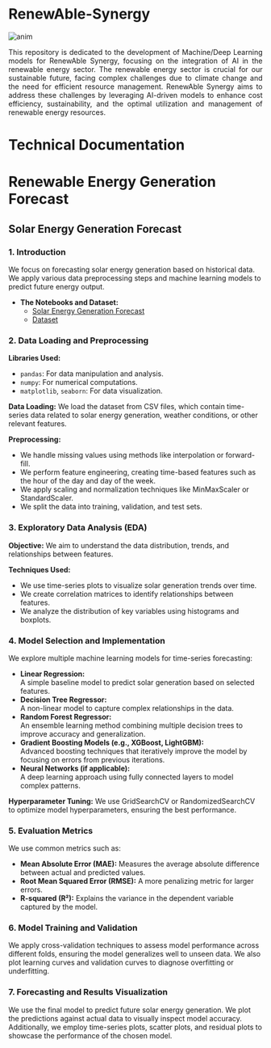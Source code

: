 # RenewAble-Synergy

![anim](https://images.ncsl.org/image/upload/c_fill,g_auto,w_1100/f_auto,q_auto/v1676057138/website/NU-solar-wind-turbine-clean-energy-498769592_1x.jpg)

<p align="justify">
This repository is dedicated to the development of Machine/Deep Learning models for RenewAble Synergy, focusing on the integration of AI in the renewable energy sector. The renewable energy sector is crucial for our sustainable future, facing complex challenges due to climate change and the need for efficient resource management. RenewAble Synergy aims to address these challenges by leveraging AI-driven models to enhance cost efficiency, sustainability, and the optimal utilization and management of renewable energy resources.
</p>

# Technical Documentation
# Renewable Energy Generation Forecast

## Solar Energy Generation Forecast

### 1. Introduction
We focus on forecasting solar energy generation based on historical data. We apply various data preprocessing steps and machine learning models to predict future energy output.

- **The Notebooks and Dataset:**
  - [Solar Energy Generation Forecast](https://github.com/SuMayaBee/RenewAble-Synergy/blob/main/Renewable%20Energy%20Generation%20Forecast/Solar%20Energy%20Generation%20Forecast/Solar%20energy%20generation%20forecast.ipynb)
  - [Dataset](https://github.com/SuMayaBee/RenewAble-Synergy/tree/main/Renewable%20Energy%20Generation%20Forecast/Solar%20Energy%20Generation%20Forecast/Dataset)

### 2. Data Loading and Preprocessing

**Libraries Used:**
- `pandas`: For data manipulation and analysis.
- `numpy`: For numerical computations.
- `matplotlib`, `seaborn`: For data visualization.

**Data Loading:**
We load the dataset from CSV files, which contain time-series data related to solar energy generation, weather conditions, or other relevant features.

**Preprocessing:**
- We handle missing values using methods like interpolation or forward-fill.
- We perform feature engineering, creating time-based features such as the hour of the day and day of the week.
- We apply scaling and normalization techniques like MinMaxScaler or StandardScaler.
- We split the data into training, validation, and test sets.

### 3. Exploratory Data Analysis (EDA)

**Objective:** We aim to understand the data distribution, trends, and relationships between features.

**Techniques Used:**
- We use time-series plots to visualize solar generation trends over time.
- We create correlation matrices to identify relationships between features.
- We analyze the distribution of key variables using histograms and boxplots.

### 4. Model Selection and Implementation
We explore multiple machine learning models for time-series forecasting:

- **Linear Regression:**  
  A simple baseline model to predict solar generation based on selected features.
- **Decision Tree Regressor:**  
  A non-linear model to capture complex relationships in the data.
- **Random Forest Regressor:**  
  An ensemble learning method combining multiple decision trees to improve accuracy and generalization.
- **Gradient Boosting Models (e.g., XGBoost, LightGBM):**  
  Advanced boosting techniques that iteratively improve the model by focusing on errors from previous iterations.
- **Neural Networks (if applicable):**  
  A deep learning approach using fully connected layers to model complex patterns.

**Hyperparameter Tuning:**
We use GridSearchCV or RandomizedSearchCV to optimize model hyperparameters, ensuring the best performance.

### 5. Evaluation Metrics
We use common metrics such as:
- **Mean Absolute Error (MAE):** Measures the average absolute difference between actual and predicted values.
- **Root Mean Squared Error (RMSE):** A more penalizing metric for larger errors.
- **R-squared (R²):** Explains the variance in the dependent variable captured by the model.

### 6. Model Training and Validation
We apply cross-validation techniques to assess model performance across different folds, ensuring the model generalizes well to unseen data. We also plot learning curves and validation curves to diagnose overfitting or underfitting.

### 7. Forecasting and Results Visualization
We use the final model to predict future solar energy generation. We plot the predictions against actual data to visually inspect model accuracy. Additionally, we employ time-series plots, scatter plots, and residual plots to showcase the performance of the chosen model.
